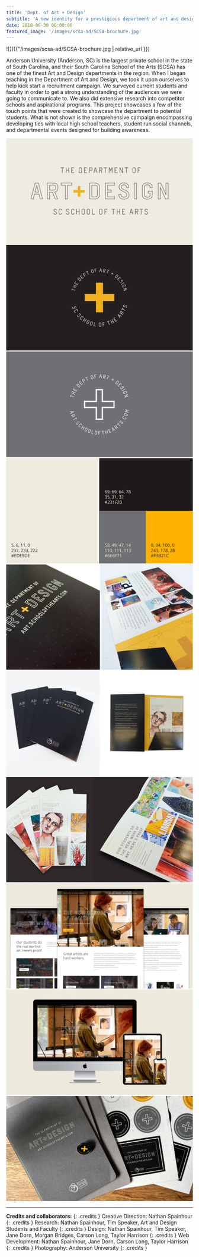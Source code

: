 ```yaml
---
title: 'Dept. of Art + Design'
subtitle: 'A new identity for a prestigious department of art and design.'
date: 2018-06-30 00:00:00
featured_image: '/images/scsa-ad/SCSA-brochure.jpg'
---
```


![]({{"/images/scsa-ad/SCSA-brochure.jpg | relative_url }})

Anderson University (Anderson, SC) is the largest private school in the state of South Carolina, and their South Carolina School of the Arts (SCSA) has one of the finest Art and Design departments in the region. When I began teaching in the Department of Art and Design, we took it upon ourselves to help kick start a recruitment campaign. We surveyed current students and faculty in order to get a strong understanding of the audiences we were going to communicate to. We also did extensive research into competitor schools and aspirational programs. This project showcases a few of the touch points that were created to showcase the department to potential students. What is not shown is the comprehensive campaign encompassing developing ties with local high school teachers, student run social channels, and departmental events designed for building awareness.

<div class="gallery" data-columns="2">
	<img src="/images/scsa-ad/scsa-identity-1.jpg">
	<img src="/images/scsa-ad/scsa-identity-2.jpg">
	<img src="/images/scsa-ad/scsa-identity-3.jpg">
	<img src="/images/scsa-ad/scsa-identity-4.jpg">
</div>

<div class="gallery" data-columns="1">
	<img src="/images/scsa-ad/SCSA-brochure-4.jpg">
	<img src="/images/scsa-ad/SCSA-brochure-6.jpg">
</div>

<img src="/images/scsa-ad/SCSA-brochure-3.jpg">

<div class="gallery" data-columns="1">
	<img src="/images/scsa-ad/SCSA-AD-Web-Comp-2.jpg">
	<img src="/images/scsa-ad/SCSA-AD-Web-Comp-1.jpg">
</div>

<img src="/images/scsa-ad/SCSA-Merch.jpg">

---

**Credits and collaborators:**
{: .credits }
Creative Direction: Nathan Spainhour
{: .credits }
Research: Nathan Spainhour, Tim Speaker, Art and Design Students and Faculty
{: .credits }
Design: Nathan Spainhour, Tim Speaker, Jane Dorn, Morgan Bridges, Carson Long, Taylor Harrison
{: .credits }
Web Development: Nathan Spainhour, Jane Dorn, Carson Long, Taylor Harrison
{: .credits }
Photography: Anderson University
{: .credits }